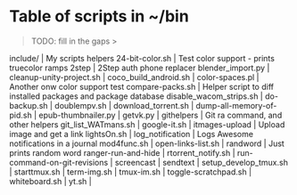 
# Table of scripts in ~/bin

>  TODO: fill in the gaps > 

include/                        | My scripts helpers
24-bit-color.sh                 | Test color support - prints truecolor ramps
2step                           | 2Step auth phone replacer
blender_import.py               | 
cleanup-unity-project.sh        |
coco_build_android.sh           |
color-spaces.pl                 | Another onw color support test
compare-packs.sh                | Helper script to diff installed packages and package database
disable_wacom_strips.sh         |
do-backup.sh                    |
doublempv.sh                    |
download_torrent.sh             |
dump-all-memory-of-pid.sh       |
epub-thumbnailer.py             |
getvk.py                        |
githelpers                      | Git ra command, and other helpers
git_list_WATmans.sh             |
google-it.sh                    |
itmages-upload                  | Upload image and get a link
lightsOn.sh                     |
log_notification                | Logs Awesome notifications in a journal
mod4func.sh                     |
open-links-list.sh              |
randword                        | Just prints random word
ranger-run-and-hide             |
rtorrent_notify.sh              |
run-command-on-git-revisions    |
screencast                      |
sendtext                        |
setup_develop_tmux.sh           |
starttmux.sh                    |
term-img.sh                     |
tmux-im.sh                      |
toggle-scratchpad.sh            |
whiteboard.sh                   |
yt.sh                           |
